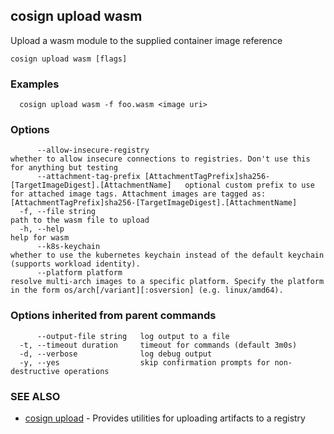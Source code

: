 ## cosign upload wasm

Upload a wasm module to the supplied container image reference

```
cosign upload wasm [flags]
```

### Examples

```
  cosign upload wasm -f foo.wasm <image uri>
```

### Options

```
      --allow-insecure-registry                                                                  whether to allow insecure connections to registries. Don't use this for anything but testing
      --attachment-tag-prefix [AttachmentTagPrefix]sha256-[TargetImageDigest].[AttachmentName]   optional custom prefix to use for attached image tags. Attachment images are tagged as: [AttachmentTagPrefix]sha256-[TargetImageDigest].[AttachmentName]
  -f, --file string                                                                              path to the wasm file to upload
  -h, --help                                                                                     help for wasm
      --k8s-keychain                                                                             whether to use the kubernetes keychain instead of the default keychain (supports workload identity).
      --platform platform                                                                        resolve multi-arch images to a specific platform. Specify the platform in the form os/arch[/variant][:osversion] (e.g. linux/amd64).
```

### Options inherited from parent commands

```
      --output-file string   log output to a file
  -t, --timeout duration     timeout for commands (default 3m0s)
  -d, --verbose              log debug output
  -y, --yes                  skip confirmation prompts for non-destructive operations
```

### SEE ALSO

* [cosign upload](cosign_upload.md)	 - Provides utilities for uploading artifacts to a registry

